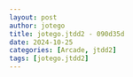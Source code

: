 ```yaml
---
layout: post
author: jotego
title: jotego.jtdd2 - 090d35d
date: 2024-10-25
categories: [Arcade, jtdd2]
tags: [jotego.jtdd2]
---
```


